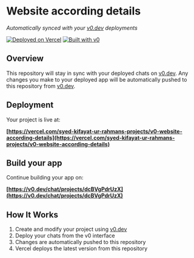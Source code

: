 # Website according details

*Automatically synced with your [v0.dev](https://v0.dev) deployments*

[![Deployed on Vercel](https://img.shields.io/badge/Deployed%20on-Vercel-black?style=for-the-badge&logo=vercel)](https://vercel.com/syed-kifayat-ur-rahmans-projects/v0-website-according-details)
[![Built with v0](https://img.shields.io/badge/Built%20with-v0.dev-black?style=for-the-badge)](https://v0.dev/chat/projects/dcBVgPdrUzX)

## Overview

This repository will stay in sync with your deployed chats on [v0.dev](https://v0.dev).
Any changes you make to your deployed app will be automatically pushed to this repository from [v0.dev](https://v0.dev).

## Deployment

Your project is live at:

**[https://vercel.com/syed-kifayat-ur-rahmans-projects/v0-website-according-details](https://vercel.com/syed-kifayat-ur-rahmans-projects/v0-website-according-details)**

## Build your app

Continue building your app on:

**[https://v0.dev/chat/projects/dcBVgPdrUzX](https://v0.dev/chat/projects/dcBVgPdrUzX)**

## How It Works

1. Create and modify your project using [v0.dev](https://v0.dev)
2. Deploy your chats from the v0 interface
3. Changes are automatically pushed to this repository
4. Vercel deploys the latest version from this repository